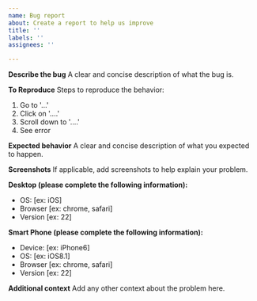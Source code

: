 ```yaml
---
name: Bug report
about: Create a report to help us improve
title: ''
labels: ''
assignees: ''

---
```


**Describe the bug**
A clear and concise description of what the bug is.

**To Reproduce**
Steps to reproduce the behavior:
1. Go to '...'
2. Click on '....'
3. Scroll down to '....'
4. See error

**Expected behavior**
A clear and concise description of what you expected to happen.

**Screenshots**
If applicable, add screenshots to help explain your problem.

**Desktop (please complete the following information):**
- OS: [ex: iOS]
- Browser [ex: chrome, safari]
- Version [ex: 22]

**Smart Phone (please complete the following information):**
- Device: [ex: iPhone6]
- OS: [ex: iOS8.1]
- Browser [ex: chrome, safari]
- Version [ex: 22]

**Additional context**
Add any other context about the problem here.
